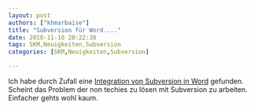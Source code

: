 ```yaml
---
layout: post
authors: ["khmarbaise"]
title: "Subversion für Word...."
date: 2010-11-10 20:22:38
tags: SKM,Neuigkeiten,Subversion
categories: [SKM,Neuigkeiten,Subversion]

---
```

Ich habe durch Zufall eine <a href="http://magnetsvn.com/index.html">Integration von Subversion in Word</a> gefunden. Scheint das Problem der non techies zu lösen mit Subversion zu arbeiten. Einfacher gehts wohl kaum.
